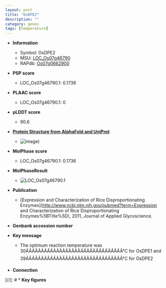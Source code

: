 ```yaml
---
layout: post
title: "OsDPE2"
description: ""
category: genes
tags: [temperature]
---
```


* **Information**  
    + Symbol: OsDPE2  
    + MSU: [LOC_Os07g46790](http://rice.plantbiology.msu.edu/cgi-bin/ORF_infopage.cgi?orf=LOC_Os07g46790)  
    + RAPdb: [Os07g0662900](http://rapdb.dna.affrc.go.jp/viewer/gbrowse_details/irgsp1?name=Os07g0662900)  

* **PSP score**  
    + LOC_Os07g46790.1: 0.1736 

* **PLAAC score**  
    + LOC_Os07g46790.1: 0 

* **pLDDT score**
    + 90.6

* **[Protein Structure from AlphaFold and UniProt](https://www.uniprot.org/uniprotkb/Q69Q02/entry#structure)**
    + ![image](https://ricepsp.github.io/images/Q6/AF-Q69Q02-F1.png))

* **MolPhase score**
    + LOC_Os07g46790.1: 0.1736

* **MolPhaseResult**
    + ![LOC_Os07g46790.1](https://ricepsp.github.io/pictures/LOC_Os07g/LOC_Os07g46790.1.png)

* **Publication**  
    + [Expression and Characterization of Rice Disproportionating Enzymes](http://www.ncbi.nlm.nih.gov/pubmed?term=Expression and Characterization of Rice Disproportionating Enzymes%5BTitle%5D), 2011, Journal of Applied Glycoscience.

* **Genbank accession number**  

* **Key message**  
    + The optimum reaction temperature was 30ÃÂÃÂÃÂÃÂÃÂÃÂÃÂÃÂÃÂÃÂÃÂÃÂÃÂÃÂÃÂÃÂ°C for OsDPE1 and 39ÃÂÃÂÃÂÃÂÃÂÃÂÃÂÃÂÃÂÃÂÃÂÃÂÃÂÃÂÃÂÃÂ°C for OsDPE2

* **Connection**  

[//]: # * **Key figures**  


